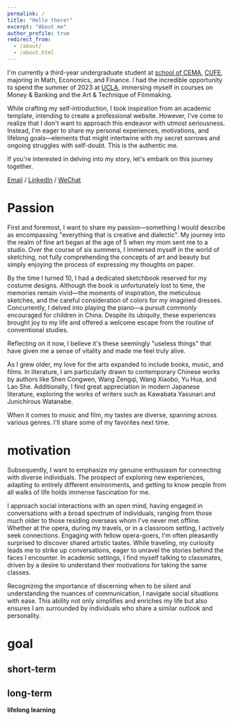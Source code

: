 ```yaml
---
permalink: /
title: "Hello there!"
excerpt: "About me"
author_profile: true
redirect_from: 
  - /about/
  - /about.html
---
```


I'm currently a third-year undergraduate student at [school of CEMA](http://cema.cufe.edu.cn/index.htm), [CUFE](http://www.cufe.edu.cn/), majoring in Math, Economics, and Finance. I had the incredible opportunity to spend the summer of 2023 at [UCLA](https://www.ucla.edu/), immersing myself in courses on Money & Banking and the Art & Technique of Filmmaking.

While crafting my self-introduction, I took inspiration from an academic template, intending to create a professional website. However, I've come to realize that I don't want to approach this endeavor with utmost seriousness. Instead, I'm eager to share my personal experiences, motivations, and lifelong goals—elements that might intertwine with my secret sorrows and ongoing struggles with self-doubt. This is the authentic me.

If you're interested in delving into my story, let's embark on this journey together.

[Email](2021312450@email.cufe.edu.cn) / [LinkedIn](https://blog.csdn.net/qd1813100174?spm=1000.2115.3001.5343](https://www.linkedin.com/in/na-yu-2a731225a)) / [WeChat](images/wechat.jpg)

Passion
======
First and foremost, I want to share my passion—something I would describe as encompassing "everything that is creative and dialectic". My journey into the realm of fine art began at the age of 5 when my mom sent me to a studio. Over the course of six summers, I immersed myself in the world of sketching, not fully comprehending the concepts of art and beauty but simply enjoying the process of expressing my thoughts on paper.

By the time I turned 10, I had a dedicated sketchbook reserved for my costume designs. Although the book is unfortunately lost to time, the memories remain vivid—the moments of inspiration, the meticulous sketches, and the careful consideration of colors for my imagined dresses. Concurrently, I delved into playing the piano—a pursuit commonly encouraged for children in China. Despite its ubiquity, these experiences brought joy to my life and offered a welcome escape from the routine of conventional studies.

Reflecting on it now, I believe it's these seemingly "useless things" that have given me a sense of vitality and made me feel truly alive.

As I grew older, my love for the arts expanded to include books, music, and films. In literature, I am particularly drawn to contemporary Chinese works by authors like Shen Congwen, Wang Zengqi, Wang Xiaobo, Yu Hua, and Lao She. Additionally, I find great appreciation in modern Japanese literature, exploring the works of writers such as Kawabata Yasunari and Junichirous Watanabe.

When it comes to music and film, my tastes are diverse, spanning across various genres. I'll share some of my favorites next time.

motivation
======
Subsequently, I want to emphasize my genuine enthusiasm for connecting with diverse individuals. The prospect of exploring new experiences, adapting to entirely different environments, and getting to know people from all walks of life holds immense fascination for me.

I approach social interactions with an open mind, having engaged in conversations with a broad spectrum of individuals, ranging from those much older to those residing overseas whom I've never met offline. Whether at the opera, during my travels, or in a classroom setting, I actively seek connections. Engaging with fellow opera-goers, I'm often pleasantly surprised to discover shared artistic tastes. While traveling, my curiosity leads me to strike up conversations, eager to unravel the stories behind the faces I encounter. In academic settings, I find myself talking to classmates, driven by a desire to understand their motivations for taking the same classes.

Recognizing the importance of discerning when to be silent and understanding the nuances of communication, I navigate social situations with ease. This ability not only simplifies and enriches my life but also ensures I am surrounded by individuals who share a similar outlook and personality.

goal
======

short-term
------

long-term
------
**lifelong learning**


